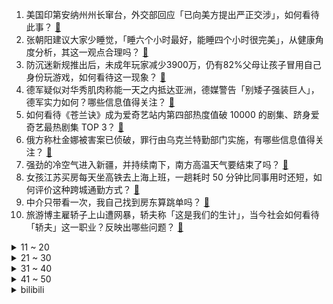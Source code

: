 1. 美国印第安纳州州长窜台，外交部回应「已向美方提出严正交涉」，如何看待此事？ [:link:](https://www.zhihu.com/question/549538657)
2. 张朝阳建议大家少睡觉，「睡六个小时最好，能睡四个小时很完美」，从健康角度分析，其这一观点合理吗？ [:link:](https://www.zhihu.com/question/549507149)
3. 防沉迷新规推出后，未成年玩家减少3900万，仍有82%父母让孩子冒用自己身份玩游戏，如何看待这一现象？ [:link:](https://www.zhihu.com/question/549383661)
4. 德军疑似对华秀肌肉称能一天之内抵达亚洲，德媒警告「别矮子强装巨人」，德军实力如何？哪些信息值得关注？ [:link:](https://www.zhihu.com/question/549350081)
5. 如何看待《苍兰诀》成为爱奇艺站内第四部热度值破 10000 的剧集、跻身爱奇艺最热剧集 TOP 3？ [:link:](https://www.zhihu.com/question/549428688)
6. 俄方称杜金娜被害案已侦破，罪行由乌克兰特勤部门实施，有哪些信息值得关注？ [:link:](https://www.zhihu.com/question/549527116)
7. 强劲的冷空气进入新疆，并持续南下，南方高温天气要结束了吗？ [:link:](https://www.zhihu.com/question/549498406)
8. 女孩江苏买房每天坐高铁去上海上班，一趟耗时 50 分钟比同事用时还短，如何评价这种跨城通勤方式？ [:link:](https://www.zhihu.com/question/549573750)
9. 中介只带看一次，我自己找到房东算跳单吗？ [:link:](https://www.zhihu.com/question/518333233)
10. 旅游博主雇轿子上山遭网暴，轿夫称「这是我们的生计」，当今社会如何看待「轿夫」这一职业？反映出哪些问题？ [:link:](https://www.zhihu.com/question/549461481)
<details>
<summary>11 ~ 20</summary>

11. 台军大幅缺员 2.5 万人以上，除极胖外一般的胖子都要去当兵，如何评价台湾兵役制度？这释放了哪些信息？ [:link:](https://www.zhihu.com/question/549488678)
12. 2022 LPL 夏季季后赛 EDG 不敌 TES，他们输在哪？ [:link:](https://www.zhihu.com/question/549544676)
13. 湘雅二院医生刷屏「自证清白」，刘翔峰事件会带崩整个「湘雅系」吗？ [:link:](https://www.zhihu.com/question/549434690)
14. 22-23 赛季英超曼联 2:1 利物浦，如何评价这场比赛？ [:link:](https://www.zhihu.com/question/549569368)
15. 瞎子阿炳为什么那么有名？ [:link:](https://www.zhihu.com/question/21386075)
16. 网友发文称「其从戚薇直播间所买面膜为假货」，戚薇工作室回应「已报警」，如何看待此事？ [:link:](https://www.zhihu.com/question/549500680)
17. 为什么《火影忍者》中叛忍还要戴着原国家的忍者护额【有一道划痕的护额】? [:link:](https://www.zhihu.com/question/41738105)
18. 机械硬盘越混越惨了，三大巨头品牌出货量雪上加霜，主要受哪些因素影响？ [:link:](https://www.zhihu.com/question/548755788)
19. 瑞幸咖啡为何越喝越贵？ [:link:](https://www.zhihu.com/question/522602517)
20. 云南人吃菌子会有多疯狂？ [:link:](https://www.zhihu.com/question/347172987)
</details>
<details>
<summary>21 ~ 30</summary>

21. 怎么提高你的气场？ [:link:](https://www.zhihu.com/question/529304562)
22. 职场上哪类人一定要远离? [:link:](https://www.zhihu.com/question/545413667)
23. 老师们怎样看待很文静不惹事但学习差的同学？ [:link:](https://www.zhihu.com/question/356760534)
24. 长时间不上班，你有什么感觉？ [:link:](https://www.zhihu.com/question/523436417)
25. 《百年孤独》被评为20世纪最伟大的一本书，它与中国的《红楼梦》相比谁的文学性更高？ [:link:](https://www.zhihu.com/question/512807291)
26. 中科院院士称人工智能正处在算法不可控的危险状态，如何看待这一说法？哪些危险值得警惕？ [:link:](https://www.zhihu.com/question/549377791)
27. 为什么电磁灶在中国火不起来？ [:link:](https://www.zhihu.com/question/540667123)
28. 为什么现代战斗机都造那么贵而放弃了二战时的飞机海？ [:link:](https://www.zhihu.com/question/549440459)
29. 开保时捷的人有多有钱？ [:link:](https://www.zhihu.com/question/549234032)
30. 斗破苍穹结局是萧炎和林修崖他们喝酒，是不是败笔，他们根本谈不上什么交情啊？ [:link:](https://www.zhihu.com/question/307275984)
</details>
<details>
<summary>31 ~ 40</summary>

31. 如何评价游戏《信长之野望：新生》? [:link:](https://www.zhihu.com/question/451730539)
32. 如果眼里没有了光你该怎么办？ [:link:](https://www.zhihu.com/question/549436537)
33. 用芝士可以自制哪些「简单一做，就非常好吃」的美食？ [:link:](https://www.zhihu.com/question/548146902)
34. 你收藏过哪些博尔赫斯的惊艳诗句？ [:link:](https://www.zhihu.com/question/543314270)
35. 如何看待《原神》于 8月22日晚公布的新角色赛诺，妮露和坎蒂丝？ [:link:](https://www.zhihu.com/question/549519486)
36. 如何看待 SNH48 第九届总选结果？ [:link:](https://www.zhihu.com/question/549293916)
37. 你有实现小时候的愿望吗？ [:link:](https://www.zhihu.com/question/549003641)
38. 阿迪达斯国内线下门店缩减，大中华区已连续 5 个季度营收负增长。阿迪达斯中国时场败退的原因有哪些？ [:link:](https://www.zhihu.com/question/549480626)
39. 如何评价骁龙8+旗舰手机联想拯救者Y70？游戏本厂商来做手机，性能调教方面是否比大部分手机激进？ [:link:](https://www.zhihu.com/question/549258972)
40. 韩国为何不顾民众反对举行韩美联合军演？有哪些信息可以关注？ [:link:](https://www.zhihu.com/question/549423971)
</details>
<details>
<summary>41 ~ 50</summary>

41. 北京天堂超市酒吧执照被吊销，这起到了哪些警示作用？ [:link:](https://www.zhihu.com/question/549459095)
42. 特朗普起诉美国司法部，要求在任命监管机构之前不得审查在海湖庄园扣押的材料，事件接下来可能会如何发展？ [:link:](https://www.zhihu.com/question/549573417)
43. 雅万高铁首批发运列车装船出海，系我国首次出口国外高铁列车，这具有怎样的意义？ [:link:](https://www.zhihu.com/question/549376452)
44. 我国正在论证载人登月方案，还将建造国际月球科研站，有哪些信息值得关注？ [:link:](https://www.zhihu.com/question/549314592)
45. 8 月 23 日是「处暑」节气，是不是意味着已经「出暑」了？你那里还热吗？ [:link:](https://www.zhihu.com/question/549540842)
46. 5  年期 LPR 年内三度下调，对楼市来说意味着什么？ [:link:](https://www.zhihu.com/question/549464042)
47. 外交部和中国驻乌克兰大使馆提醒中国公民「近期暂勿前往乌克兰」，透露了哪些信息？目前当地局势如何？ [:link:](https://www.zhihu.com/question/549482598)
48. 中央气象台已连续发布 30 天高温预警，持续高温将如何影响经济？哪些行业欢喜哪些愁？ [:link:](https://www.zhihu.com/question/549460993)
49. 多系统抗机体衰老怎么理解？我们应该如何科学应对衰老？ [:link:](https://www.zhihu.com/question/548967830)
50. 大伙儿都经历过什么社死事件？ [:link:](https://www.zhihu.com/question/481483709)
</details><details>
<summary>bilibili</summary>

1. 《黑神话：悟空》6分钟实机剧情片段 [:link:](//www.bilibili.com/video/BV1tN4y1F79k)
2. 《黑神话：悟空》全球独家 8分钟实机试玩 | 4K RTX ON [:link:](//www.bilibili.com/video/BV1t14y1t7rz)
3. 久等了！尽我所能把醒狮酥呈现给大家，我们中国也有属于自己的面点艺术品。 [:link:](//www.bilibili.com/video/BV13V4y1x7Qv)
4. 【医学博士】熬夜到几点会猝死？I 请为自己看完这个视频 [:link:](//www.bilibili.com/video/BV1bS4y1W7A5)
5. 我玩MC人玩麻了…… [:link:](//www.bilibili.com/video/BV1Za4y1f7HD)
6. 它没钱没票房，却吊打今年暑期档！ [:link:](//www.bilibili.com/video/BV1J14y1t7wW)
7. 搭！ [:link:](//www.bilibili.com/video/BV1Re4y1f7N8)
8. 《不看可惜》的50万粉福利 [:link:](//www.bilibili.com/video/BV19T411c7pf)
9. 瞬间不想结婚了 [:link:](//www.bilibili.com/video/BV1Kd4y1N7jM)
10. 《原神》角色演示-「柯莱：林薮新芽」 [:link:](//www.bilibili.com/video/BV1iG4y1a7X4)
<details>
<summary>11 ~ 20</summary>

11. 这还能是.....植物大战僵尸【2】！？戴夫的老年生活！ [:link:](//www.bilibili.com/video/BV1Fd4y1N79Y)
12. 宝们，我回来了！8月25日上午10点，中华小子高清重制即将重磅回归 [:link:](//www.bilibili.com/video/BV16P411j7ZA)
13. 从18楼摔到负一楼的手机长什么样子？还有修复的可能吗？ [:link:](//www.bilibili.com/video/BV1WT411c7si)
14. 把3个emoji放在一起就能变身美少女！？ [:link:](//www.bilibili.com/video/BV1WP411j7oH)
15. 我们飞了1500公里，就为了来看这家店的老板娘【还愿挑战ep13-治愈研究所】 [:link:](//www.bilibili.com/video/BV1Sd4y1R76E)
16. 新番时光机！十年前的观众都在看什么神片？「2012年7月篇」 [:link:](//www.bilibili.com/video/BV1gB4y1V7sz)
17. 《锡纸牛肉》据说跟夏天很配噢！喜欢和不喜欢吃辣的朋友们都看过来！ [:link:](//www.bilibili.com/video/BV1Ce4y1f7Ct)
18. 【原神】不来听听云先生的新曲吗？ [:link:](//www.bilibili.com/video/BV1yU4y1r7UK)
19. 惊喜～是通过了漫长的准备、等待和时机。 [:link:](//www.bilibili.com/video/BV1KV4y1x7PD)
20. 崩坏3「纯真梦歌」线上音乐会预告动画 [:link:](//www.bilibili.com/video/BV1yt4y1J7sK)
</details>
<details>
<summary>21 ~ 30</summary>

21. 我本来就是普通人，别对我期望太高。 [:link:](//www.bilibili.com/video/BV1XG4y1a7oT)
22. 课 堂 请 勿 对 对 子【中国近代史】！！！ [:link:](//www.bilibili.com/video/BV1iB4y1V7X8)
23. 被泼红油漆、作品差评，“语文女神”冰心到底怎么了？ [:link:](//www.bilibili.com/video/BV1aS4y1W7qV)
24. 猫德学院已经不堪重负，关于被遗弃猫咪的声明 [:link:](//www.bilibili.com/video/BV1hN4y1F7U7)
25. 我在MC里发现了巨人！！【暮色森林#完结】 [:link:](//www.bilibili.com/video/BV1Zd4y1o7Z4)
26. 《以退为进，已守为攻，妙哉》夏季锦标赛第十三场，现在开始！ [:link:](//www.bilibili.com/video/BV1Ca4y1f7TY)
27. 0.12像素的小白点，承载全人类的未来 [:link:](//www.bilibili.com/video/BV11U4y1r7UM)
28. 总有坏人想看我笑话，不会让你们得逞，有爱我的人堡护我。 [:link:](//www.bilibili.com/video/BV1aN4y1F7vT)
29. 霸权横飞！文艺复兴！2022十月新番扫雷推荐 [:link:](//www.bilibili.com/video/BV1pg411r7dA)
30. 【诱拐小流浪计划】流浪、碰瓷、奶音、话痨、听话、要素过多！！vol.003 [:link:](//www.bilibili.com/video/BV1DS4y1p7FL)
</details>
<details>
<summary>31 ~ 40</summary>

31. 这种东西为什么还有人在卖，还有人在买？ [:link:](//www.bilibili.com/video/BV1tG411b7Sr)
32. 我为什么花了2000元买了这些冰淇淋？ [:link:](//www.bilibili.com/video/BV14B4y1z7rr)
33. 要脸，别赞 [:link:](//www.bilibili.com/video/BV1MS4y1W7vq)
34. 我养了一朵云 [:link:](//www.bilibili.com/video/BV13U4y1k7Vx)
35. 总算来了！108好汉齐！梁山大聚义！《水浒传》P35 [:link:](//www.bilibili.com/video/BV1uG4y1Y7B2)
36. 三个字总结现在的国产剧 [:link:](//www.bilibili.com/video/BV1XW4y1b7gZ)
37. 传统手工蓑衣 [:link:](//www.bilibili.com/video/BV1CU4y1r7fr)
38. 这个游戏出现在21世纪还是有点早了 [:link:](//www.bilibili.com/video/BV1ca41157kX)
39. 蜘蛛精是嫦娥？曲中藏真相！黑神话剧情解析：踏破银河无觅，寻遍宫阙不见！看似离谱，实则合理 [:link:](//www.bilibili.com/video/BV1jg411r7AD)
40. 谢谢B站，我成功了！！！ [:link:](//www.bilibili.com/video/BV19V4y1s7AF)
</details>
<details>
<summary>41 ~ 50</summary>

41. 【MCx原神】你这原神太假了，你再说?!《年度巨制！方块上的提瓦特》(二) 四国旅途篇 [:link:](//www.bilibili.com/video/BV1Ba411d7My)
42. 官有多大，酒有多低 [:link:](//www.bilibili.com/video/BV1dB4y1B7sU)
43. 大大怪带着小小怪来B站啦，童年DNA又双叒叕动啦！【高全胜&严彦子】 [:link:](//www.bilibili.com/video/BV1de4y1f7Tt)
44. 《明日方舟》危机合约新赛季「尘环行动」宣传PV [:link:](//www.bilibili.com/video/BV14G411b7VF)
45. 小本生意 诚信为本 [:link:](//www.bilibili.com/video/BV1RG411x7fp)
46. 清道夫晒干以后，真的可以复活吗？ [:link:](//www.bilibili.com/video/BV1zU4y1r7iF)
47. 有一个女孩心甘情愿为你苦等2年，还有什么比这种爱情更动人 [:link:](//www.bilibili.com/video/BV1Ka4115751)
48. 【中气爱】今年为什么热成这样？2022超强高温的底层逻辑 [:link:](//www.bilibili.com/video/BV16a4y1f7Pj)
49. 不如意事常八九 可与人言无二三 [:link:](//www.bilibili.com/video/BV1mt4y1J7Eb)
50. ⚡必须点击，不得不玩⚡ [:link:](//www.bilibili.com/video/BV1Ue4y1f7zZ)
</details>
<details>
<summary>51 ~ 60</summary>

51. 【时代少年团】时代少年团的拍摄日常 [:link:](//www.bilibili.com/video/BV1xg411r7V6)
52. 这个玩具也太丝滑了，但是暗藏玄鸡🐓！ [:link:](//www.bilibili.com/video/BV1Vd4y1Z7nz)
53. 耗时两年半! 的个人练习僵尸! [:link:](//www.bilibili.com/video/BV14e4y1f7PU)
54. 这个思维，会断送你的大学四年 [:link:](//www.bilibili.com/video/BV1TV4y1x7YV)
55. “笑死，还以为他们退圈了…原来不是老头帅了，是帅哥老了！！” [:link:](//www.bilibili.com/video/BV19t4y1J7Bt)
56. 全员内鬼？斗龙战士十二星龙篇！到底讲了什么？ [:link:](//www.bilibili.com/video/BV1J14y1t7TE)
57. 宵 宫 姐 姐 才 不 摇！【嫌弃】 [:link:](//www.bilibili.com/video/BV1Tg411r7gb)
58. 父母的爱，改变重病孩子的一生！52万中国观众，打出8.6高分！ [:link:](//www.bilibili.com/video/BV1uU4y1k75K)
59. 救。我在演唱会上被十二个次人围观跳舞+被崔胜澈送了帽子+被徐明浩拍了直拍+被权顺荣认证是真老虎。【SEVENTEEN】 [:link:](//www.bilibili.com/video/BV1dB4y1B7uQ)
60. 有一件令人气愤的事…… [:link:](//www.bilibili.com/video/BV1Xa411V7Wr)
</details>
<details>
<summary>61 ~ 70</summary>

61. 当你的舍友打王者打到崩溃，而大家都在哈哈哈时… [:link:](//www.bilibili.com/video/BV1S14y147zi)
62. 100元在美国超市能买什么？盒饭一斤80元，你受得了吗？ [:link:](//www.bilibili.com/video/BV1Nd4y1N7K6)
63. 借 位 比 心【伍六七篇】 [:link:](//www.bilibili.com/video/BV1ZW4y1h7zF)
64. 终于还是下手了！复刻了30年前一款糕点！！ [:link:](//www.bilibili.com/video/BV1zd4y1w7Tf)
65. 帅小伙被迫跪着给欣小萌做海鲜大餐，沐上居然来炫身材 [:link:](//www.bilibili.com/video/BV1aB4y1V7Ui)
66. 【4K】历时六年，我在游戏中实现了云计算 [:link:](//www.bilibili.com/video/BV16G411t729)
67. 揭秘大阪天国地狱扭蛋机骗局！花了20W全是垃圾？？ [:link:](//www.bilibili.com/video/BV1Eg411r7e3)
68. 看来我们的商业生涯是到此为止了！ [:link:](//www.bilibili.com/video/BV1414y1t7kD)
69. 印度夜市吃棉花糖 [:link:](//www.bilibili.com/video/BV1xB4y1z7cR)
70. 来自台湾省的凉圆，你们吃过吗？ [:link:](//www.bilibili.com/video/BV1pG411b7Js)
</details>
<details>
<summary>71 ~ 80</summary>

71. “此视频献给所有原神女玩家。” [:link:](//www.bilibili.com/video/BV1QB4y1B7PR)
72. 小卖部再也赚不到我的钱了！ [:link:](//www.bilibili.com/video/BV1St4y1J7cd)
73. 唢呐不想再平平无奇了 Normal no more [:link:](//www.bilibili.com/video/BV1ia4y1f7nW)
74. 【4k】我，即是军团！ [:link:](//www.bilibili.com/video/BV13d4y1N737)
75. 《暑假大摆特摆》 [:link:](//www.bilibili.com/video/BV1Dd4y1P7wm)
76. 【low君】《苍兰诀》：本座不甘心！但本座确实被拿捏了！ [:link:](//www.bilibili.com/video/BV1ia411d7dg)
77. 原神：80原石+20万摩拉，3.0须弥教令院举荐信获取攻略 [:link:](//www.bilibili.com/video/BV15a411574R)
78. 恭喜，她终于被拉下神坛 [:link:](//www.bilibili.com/video/BV1wG4y1Y7v5)
79. 求助人：被困数日，也不敢投喂，生怕它掉下去，它虽然肚子饿，但动也不敢动 [:link:](//www.bilibili.com/video/BV1fG411x7VP)
80. “他们只是演了一场戏 忘不了的是我们”｜芝月仙剑仿妆系列 [:link:](//www.bilibili.com/video/BV1ee4y1f7aT)
</details>
<details>
<summary>81 ~ 90</summary>

81. 载钢材回国遇疯狗浪，大风浪航行大厨提议吃火锅，海员生活记录。 [:link:](//www.bilibili.com/video/BV1Kd4y1P7F9)
82. 【阿斗】季均9.5！斩获47个艾美奖火爆全球，美剧史诗巨作《权力的游戏》第1期 [:link:](//www.bilibili.com/video/BV1rW4y1b7EM)
83. MC史上最咸鱼的模组？万物都能制作苹果！每种苹果都有特殊功能！我的世界Minecraft [:link:](//www.bilibili.com/video/BV1xT411c7Q7)
84. 全球排名第一的蛋挞！一年卖700万个！到底有多好吃？ [:link:](//www.bilibili.com/video/BV1pG411b7Mn)
85. 针对性训练 [:link:](//www.bilibili.com/video/BV1Lg411r72o)
86. 别瞎找了！10w+姐妹争着找的口红！看这篇就够了 [:link:](//www.bilibili.com/video/BV1aN4y1V72V)
87. 当素颜黄黑皮尝试性感辣妹风...... [:link:](//www.bilibili.com/video/BV1Jg411r7X8)
88. 当你每天都能丢出一个随机品质的空岛？是传说还是普通全看脸！ 我的世界 [:link:](//www.bilibili.com/video/BV1zV4y1p7sA)
89. 【STN快报第6.5季03】曙光的猩猩能出抱枕，上海的猩猩能出么？ [:link:](//www.bilibili.com/video/BV1qd4y1R7mr)
90. 这绝对是猪肉最鲜的吃法，没有之一，大理的生皮具体是怎么做的呢？ [:link:](//www.bilibili.com/video/BV1ja411d72o)
</details>
<details>
<summary>91 ~ 100</summary>

91. 战力天花板 [:link:](//www.bilibili.com/video/BV1Ca4y1f7mD)
92. 我没配音《黑神话：悟空》，别私信我再问了，谢谢！ [:link:](//www.bilibili.com/video/BV1uG41147go)
93. 法国在耶路撒冷为啥有块地？【小约翰】 [:link:](//www.bilibili.com/video/BV11t4y1J7wU)
94. 猫猫:怎么倒霉的事都落在我身上啊！！！ [:link:](//www.bilibili.com/video/BV1QG411x7r7)
95. 《 奇 怪 的 小 沙 雕 增 加 了 》 [:link:](//www.bilibili.com/video/BV1vT411c7Pv)
96. 我妹的办法，确实是最好的办法 [:link:](//www.bilibili.com/video/BV15B4y1V7yv)
97. 华 农 行 为 [:link:](//www.bilibili.com/video/BV1De4y1f7cQ)
98. 在德国上班真的干半年休半年？现身说法，算一下我自己的工作强度 [:link:](//www.bilibili.com/video/BV1rd4y1w7Zb)
99. 小提琴大佬装作萌新上台表演... [:link:](//www.bilibili.com/video/BV1ca41157gJ)
100. 《都是当年妈妈玩剩下的》 [:link:](//www.bilibili.com/video/BV1RB4y1B71E)
</details></details>